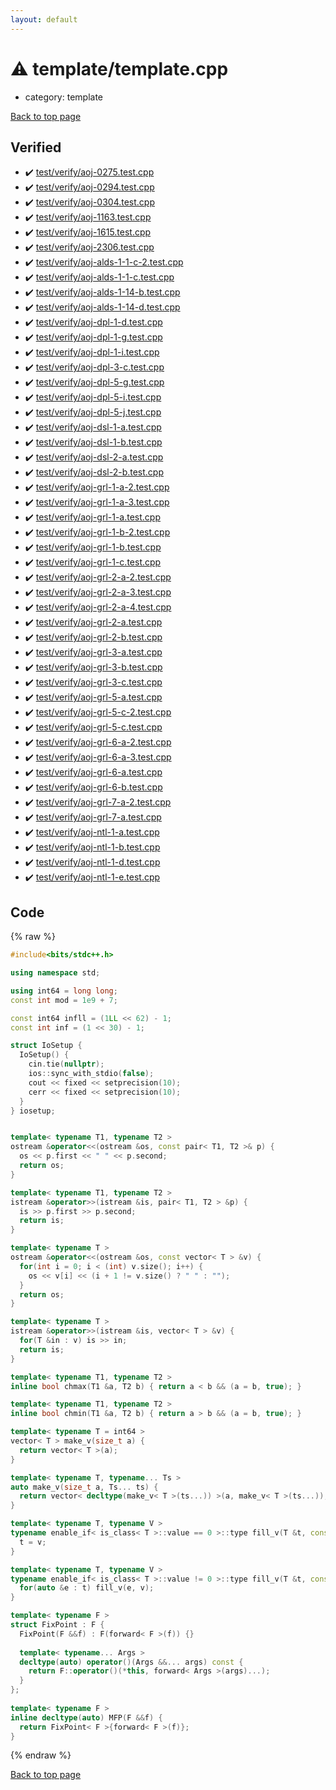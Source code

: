 ```yaml
---
layout: default
---
```


<!-- mathjax config similar to math.stackexchange -->
<script type="text/javascript" async
  src="https://cdnjs.cloudflare.com/ajax/libs/mathjax/2.7.5/MathJax.js?config=TeX-MML-AM_CHTML">
</script>
<script type="text/x-mathjax-config">
  MathJax.Hub.Config({
    TeX: { equationNumbers: { autoNumber: "AMS" }},
    tex2jax: {
      inlineMath: [ ['$','$'] ],
      processEscapes: true
    },
    "HTML-CSS": { matchFontHeight: false },
    displayAlign: "left",
    displayIndent: "2em"
  });
</script>

<script type="text/javascript" src="https://cdnjs.cloudflare.com/ajax/libs/jquery/3.4.1/jquery.min.js"></script>
<script src="https://cdn.jsdelivr.net/npm/jquery-balloon-js@1.1.2/jquery.balloon.min.js" integrity="sha256-ZEYs9VrgAeNuPvs15E39OsyOJaIkXEEt10fzxJ20+2I=" crossorigin="anonymous"></script>
<script type="text/javascript" src="../../assets/js/copy-button.js"></script>
<link rel="stylesheet" href="../../assets/css/copy-button.css" />


# :warning: template/template.cpp
* category: template


[Back to top page](../../index.html)



## Verified
* :heavy_check_mark: [test/verify/aoj-0275.test.cpp](../../verify/test/verify/aoj-0275.test.cpp.html)
* :heavy_check_mark: [test/verify/aoj-0294.test.cpp](../../verify/test/verify/aoj-0294.test.cpp.html)
* :heavy_check_mark: [test/verify/aoj-0304.test.cpp](../../verify/test/verify/aoj-0304.test.cpp.html)
* :heavy_check_mark: [test/verify/aoj-1163.test.cpp](../../verify/test/verify/aoj-1163.test.cpp.html)
* :heavy_check_mark: [test/verify/aoj-1615.test.cpp](../../verify/test/verify/aoj-1615.test.cpp.html)
* :heavy_check_mark: [test/verify/aoj-2306.test.cpp](../../verify/test/verify/aoj-2306.test.cpp.html)
* :heavy_check_mark: [test/verify/aoj-alds-1-1-c-2.test.cpp](../../verify/test/verify/aoj-alds-1-1-c-2.test.cpp.html)
* :heavy_check_mark: [test/verify/aoj-alds-1-1-c.test.cpp](../../verify/test/verify/aoj-alds-1-1-c.test.cpp.html)
* :heavy_check_mark: [test/verify/aoj-alds-1-14-b.test.cpp](../../verify/test/verify/aoj-alds-1-14-b.test.cpp.html)
* :heavy_check_mark: [test/verify/aoj-alds-1-14-d.test.cpp](../../verify/test/verify/aoj-alds-1-14-d.test.cpp.html)
* :heavy_check_mark: [test/verify/aoj-dpl-1-d.test.cpp](../../verify/test/verify/aoj-dpl-1-d.test.cpp.html)
* :heavy_check_mark: [test/verify/aoj-dpl-1-g.test.cpp](../../verify/test/verify/aoj-dpl-1-g.test.cpp.html)
* :heavy_check_mark: [test/verify/aoj-dpl-1-i.test.cpp](../../verify/test/verify/aoj-dpl-1-i.test.cpp.html)
* :heavy_check_mark: [test/verify/aoj-dpl-3-c.test.cpp](../../verify/test/verify/aoj-dpl-3-c.test.cpp.html)
* :heavy_check_mark: [test/verify/aoj-dpl-5-g.test.cpp](../../verify/test/verify/aoj-dpl-5-g.test.cpp.html)
* :heavy_check_mark: [test/verify/aoj-dpl-5-i.test.cpp](../../verify/test/verify/aoj-dpl-5-i.test.cpp.html)
* :heavy_check_mark: [test/verify/aoj-dpl-5-j.test.cpp](../../verify/test/verify/aoj-dpl-5-j.test.cpp.html)
* :heavy_check_mark: [test/verify/aoj-dsl-1-a.test.cpp](../../verify/test/verify/aoj-dsl-1-a.test.cpp.html)
* :heavy_check_mark: [test/verify/aoj-dsl-1-b.test.cpp](../../verify/test/verify/aoj-dsl-1-b.test.cpp.html)
* :heavy_check_mark: [test/verify/aoj-dsl-2-a.test.cpp](../../verify/test/verify/aoj-dsl-2-a.test.cpp.html)
* :heavy_check_mark: [test/verify/aoj-dsl-2-b.test.cpp](../../verify/test/verify/aoj-dsl-2-b.test.cpp.html)
* :heavy_check_mark: [test/verify/aoj-grl-1-a-2.test.cpp](../../verify/test/verify/aoj-grl-1-a-2.test.cpp.html)
* :heavy_check_mark: [test/verify/aoj-grl-1-a-3.test.cpp](../../verify/test/verify/aoj-grl-1-a-3.test.cpp.html)
* :heavy_check_mark: [test/verify/aoj-grl-1-a.test.cpp](../../verify/test/verify/aoj-grl-1-a.test.cpp.html)
* :heavy_check_mark: [test/verify/aoj-grl-1-b-2.test.cpp](../../verify/test/verify/aoj-grl-1-b-2.test.cpp.html)
* :heavy_check_mark: [test/verify/aoj-grl-1-b.test.cpp](../../verify/test/verify/aoj-grl-1-b.test.cpp.html)
* :heavy_check_mark: [test/verify/aoj-grl-1-c.test.cpp](../../verify/test/verify/aoj-grl-1-c.test.cpp.html)
* :heavy_check_mark: [test/verify/aoj-grl-2-a-2.test.cpp](../../verify/test/verify/aoj-grl-2-a-2.test.cpp.html)
* :heavy_check_mark: [test/verify/aoj-grl-2-a-3.test.cpp](../../verify/test/verify/aoj-grl-2-a-3.test.cpp.html)
* :heavy_check_mark: [test/verify/aoj-grl-2-a-4.test.cpp](../../verify/test/verify/aoj-grl-2-a-4.test.cpp.html)
* :heavy_check_mark: [test/verify/aoj-grl-2-a.test.cpp](../../verify/test/verify/aoj-grl-2-a.test.cpp.html)
* :heavy_check_mark: [test/verify/aoj-grl-2-b.test.cpp](../../verify/test/verify/aoj-grl-2-b.test.cpp.html)
* :heavy_check_mark: [test/verify/aoj-grl-3-a.test.cpp](../../verify/test/verify/aoj-grl-3-a.test.cpp.html)
* :heavy_check_mark: [test/verify/aoj-grl-3-b.test.cpp](../../verify/test/verify/aoj-grl-3-b.test.cpp.html)
* :heavy_check_mark: [test/verify/aoj-grl-3-c.test.cpp](../../verify/test/verify/aoj-grl-3-c.test.cpp.html)
* :heavy_check_mark: [test/verify/aoj-grl-5-a.test.cpp](../../verify/test/verify/aoj-grl-5-a.test.cpp.html)
* :heavy_check_mark: [test/verify/aoj-grl-5-c-2.test.cpp](../../verify/test/verify/aoj-grl-5-c-2.test.cpp.html)
* :heavy_check_mark: [test/verify/aoj-grl-5-c.test.cpp](../../verify/test/verify/aoj-grl-5-c.test.cpp.html)
* :heavy_check_mark: [test/verify/aoj-grl-6-a-2.test.cpp](../../verify/test/verify/aoj-grl-6-a-2.test.cpp.html)
* :heavy_check_mark: [test/verify/aoj-grl-6-a-3.test.cpp](../../verify/test/verify/aoj-grl-6-a-3.test.cpp.html)
* :heavy_check_mark: [test/verify/aoj-grl-6-a.test.cpp](../../verify/test/verify/aoj-grl-6-a.test.cpp.html)
* :heavy_check_mark: [test/verify/aoj-grl-6-b.test.cpp](../../verify/test/verify/aoj-grl-6-b.test.cpp.html)
* :heavy_check_mark: [test/verify/aoj-grl-7-a-2.test.cpp](../../verify/test/verify/aoj-grl-7-a-2.test.cpp.html)
* :heavy_check_mark: [test/verify/aoj-grl-7-a.test.cpp](../../verify/test/verify/aoj-grl-7-a.test.cpp.html)
* :heavy_check_mark: [test/verify/aoj-ntl-1-a.test.cpp](../../verify/test/verify/aoj-ntl-1-a.test.cpp.html)
* :heavy_check_mark: [test/verify/aoj-ntl-1-b.test.cpp](../../verify/test/verify/aoj-ntl-1-b.test.cpp.html)
* :heavy_check_mark: [test/verify/aoj-ntl-1-d.test.cpp](../../verify/test/verify/aoj-ntl-1-d.test.cpp.html)
* :heavy_check_mark: [test/verify/aoj-ntl-1-e.test.cpp](../../verify/test/verify/aoj-ntl-1-e.test.cpp.html)


## Code
{% raw %}
```cpp
#include<bits/stdc++.h>

using namespace std;

using int64 = long long;
const int mod = 1e9 + 7;

const int64 infll = (1LL << 62) - 1;
const int inf = (1 << 30) - 1;

struct IoSetup {
  IoSetup() {
    cin.tie(nullptr);
    ios::sync_with_stdio(false);
    cout << fixed << setprecision(10);
    cerr << fixed << setprecision(10);
  }
} iosetup;


template< typename T1, typename T2 >
ostream &operator<<(ostream &os, const pair< T1, T2 >& p) {
  os << p.first << " " << p.second;
  return os;
}

template< typename T1, typename T2 >
istream &operator>>(istream &is, pair< T1, T2 > &p) {
  is >> p.first >> p.second;
  return is;
}

template< typename T >
ostream &operator<<(ostream &os, const vector< T > &v) {
  for(int i = 0; i < (int) v.size(); i++) {
    os << v[i] << (i + 1 != v.size() ? " " : "");
  }
  return os;
}

template< typename T >
istream &operator>>(istream &is, vector< T > &v) {
  for(T &in : v) is >> in;
  return is;
}

template< typename T1, typename T2 >
inline bool chmax(T1 &a, T2 b) { return a < b && (a = b, true); }

template< typename T1, typename T2 >
inline bool chmin(T1 &a, T2 b) { return a > b && (a = b, true); }

template< typename T = int64 >
vector< T > make_v(size_t a) {
  return vector< T >(a);
}

template< typename T, typename... Ts >
auto make_v(size_t a, Ts... ts) {
  return vector< decltype(make_v< T >(ts...)) >(a, make_v< T >(ts...));
}

template< typename T, typename V >
typename enable_if< is_class< T >::value == 0 >::type fill_v(T &t, const V &v) {
  t = v;
}

template< typename T, typename V >
typename enable_if< is_class< T >::value != 0 >::type fill_v(T &t, const V &v) {
  for(auto &e : t) fill_v(e, v);
}

template< typename F >
struct FixPoint : F {
  FixPoint(F &&f) : F(forward< F >(f)) {}
 
  template< typename... Args >
  decltype(auto) operator()(Args &&... args) const {
    return F::operator()(*this, forward< Args >(args)...);
  }
};
 
template< typename F >
inline decltype(auto) MFP(F &&f) {
  return FixPoint< F >{forward< F >(f)};
}

```
{% endraw %}

[Back to top page](../../index.html)


